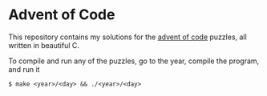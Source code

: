 # Advent of Code

This repository contains my solutions for the [advent of code](https://adventofcode.com/) puzzles, all written in beautiful C.

To compile and run any of the puzzles, go to the year, compile the program, and run it

    $ make <year>/<day> && ./<year>/<day>
